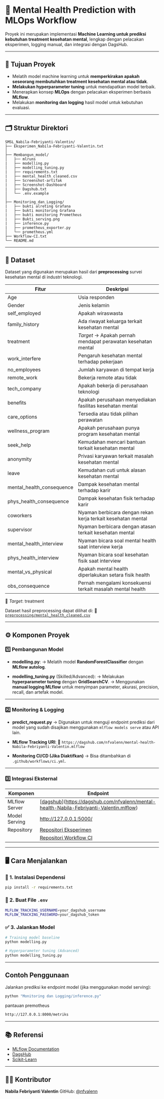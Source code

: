 # 🧠 Mental Health Prediction with MLOps Workflow

Proyek ini merupakan implementasi **Machine Learning untuk prediksi kebutuhan treatment kesehatan mental**, lengkap dengan pelacakan eksperimen, logging manual, dan integrasi dengan DagsHub.

---

## 📌 Tujuan Proyek

* Melatih model machine learning untuk **memperkirakan apakah seseorang membutuhkan treatment kesehatan mental atau tidak**.
* **Melakukan hyperparameter tuning** untuk mendapatkan model terbaik.
* Menerapkan konsep **MLOps** dengan pelacakan eksperimen berbasis **MLflow**.
* Melakukan **monitoring dan logging** hasil model untuk kebutuhan evaluasi.

---

## 🗂️ Struktur Direktori

```
SMSL_Nabila-Febriyanti-Valentin/
├── Eksperimen_Nabila-Febriyanti-Valentin.txt
│
├── Membangun_model/
│   ├── mlruns
|   ├── modelling.py              
│   ├── modelling_tuning.py        
|   ├── requirements.txt
|   ├── mental_health_cleaned.csv
|   ├── Screenshot-artifak
|   ├── Screenshot-Dashboard
|   ├── Dagshub.txt
│   └── .env.example
│
├── Monitoring_dan_Logging/
|   ├── bukti alreting Grafana
|   ├── bukti monitoring Grafana
|   ├── bukti monitoring Prometheus
|   ├── Bukti_serving.png
|   ├── inference.py
|   ├── prometheus_exporter.py
│   └── prometheus.yml        
├── Workflow-CI.txt                   
└── README.md
```

---

## 📄 Dataset

Dataset yang digunakan merupakan hasil dari **preprocessing** survei kesehatan mental di industri teknologi.

| Fitur                       | Deskripsi                                                      |
| --------------------------- | -------------------------------------------------------------- |
| Age                       | Usia responden                                                 |
| Gender                    | Jenis kelamin                                                  |
| self_employed             | Apakah wiraswasta                                              |
| family_history            | Ada riwayat keluarga terkait kesehatan mental                  |
| treatment                 | *Target* → Apakah pernah mendapat perawatan kesehatan mental |
| work_interfere            | Pengaruh kesehatan mental terhadap pekerjaan                   |
| no_employees              | Jumlah karyawan di tempat kerja                                |
| remote_work               | Bekerja remote atau tidak                                      |
| tech_company              | Apakah bekerja di perusahaan teknologi                         |
| benefits                  | Apakah perusahaan menyediakan fasilitas kesehatan mental       |
| care_options              | Tersedia atau tidak pilihan perawatan                          |
| wellness_program          | Apakah perusahaan punya program kesehatan mental               |
| seek_help                 | Kemudahan mencari bantuan terkait kesehatan mental             |
| anonymity                 | Privasi karyawan terkait masalah kesehatan mental              |
| leave                     | Kemudahan cuti untuk alasan kesehatan mental                   |
| mental_health_consequence | Dampak kesehatan mental terhadap karir                         |
| phys_health_consequence   | Dampak kesehatan fisik terhadap karir                          |
| coworkers                 | Nyaman berbicara dengan rekan kerja terkait kesehatan mental   |
| supervisor                | Nyaman berbicara dengan atasan terkait kesehatan mental        |
| mental_health_interview   | Nyaman bicara soal mental health saat interview kerja          |
| phys_health_interview     | Nyaman bicara soal kesehatan fisik saat interview              |
| mental_vs_physical        | Apakah mental health diperlakukan setara fisik health          |
| obs_consequence           | Pernah mengalami konsekuensi terkait masalah mental health     |

📌 *Target*: treatment

Dataset hasil preprocessing dapat dilihat di:
📁 [`preprocessing/mental_health_cleaned.csv`](https://github.com/nfvalenn/SMSL_Nabila-Febriyanti-Valentin/blob/main/preprocessing/mental_health_cleaned.csv)

---

## ⚙️ Komponen Proyek

### 1️⃣ **Pembangunan Model**

* **modelling.py**:
  → Melatih model **RandomForestClassifier** dengan **MLflow autolog**.

* **modelling\_tuning.py** (Skilled/Advanced):
  → Melakukan **hyperparameter tuning** dengan **GridSearchCV**.
  → Menggunakan **manual logging MLflow** untuk menyimpan parameter, akurasi, precision, recall, dan artefak model.

---

### 2️⃣ **Monitoring & Logging**

* **predict\_request.py** → Digunakan untuk menguji endpoint prediksi dari model yang sudah disajikan menggunakan `mlflow models serve` atau API lain.

* **MLflow Tracking URI**:
  📌 `https://dagshub.com/nfvalenn/mental-health-Nabila-Febriyanti-Valentin.mlflow`

* **Monitoring CI/CD (Jika Diaktifkan)** → Bisa ditambahkan di `.github/workflows/ci.yml`.

---

### 3️⃣ **Integrasi Eksternal**

| Komponen      | Endpoint                                                                                         |
| ------------- | -------------------------------------------------------------------------------------------------|
| MLflow Server | [[dagshub](https://dagshub.com/nfvalenn/mental-health-Nabila-Febriyanti-Valentin.mlflow)](https://dagshub.com/nfvalenn/mental-health-Nabila-Febriyanti-Valentin.mlflow)        |
| Model Serving | http://127.0.0.1:5000/                                                           |
| Repository    | [Repositori Eksperimen](https://github.com/nfvalenn/Eksperimen_Nabila-Febriyanti-Valentinn.git)  |
|               |  [Repositori Workflow CI](https://github.com/nfvalenn/Workflow_CI.git)                           |

---

## 🖥️ Cara Menjalankan

### 🔧 1. Instalasi Dependensi

```bash
pip install -r requirements.txt
```

### 🔐 2. Buat File `.env`

```bash
MLFLOW_TRACKING_USERNAME=your_dagshub_username
MLFLOW_TRACKING_PASSWORD=your_dagshub_token
```

### ✅ 3. Jalankan Model

```bash
# Training model baseline
python modelling.py

# Hyperparameter tuning (Advanced)
python modelling_tuning.py
```

---

##  Contoh Penggunaan

Jalankan prediksi ke endpoint model (jika menggunakan model serving):

```bash
python "Monitoring dan Logging/inference.py"
```

pantauan premotheus
```bash
http://127.0.0.1:8000/metriks
```

---

## 📚 Referensi

* [MLflow Documentation](https://mlflow.org/docs/latest/index.html)
* [DagsHub](https://dagshub.com/)
* [Scikit-Learn](https://scikit-learn.org/)
  
---

## 👩‍💻 Kontributor

**Nabila Febriyanti Valentin**
GitHub: [@nfvalenn](https://github.com/nfvalenn)
